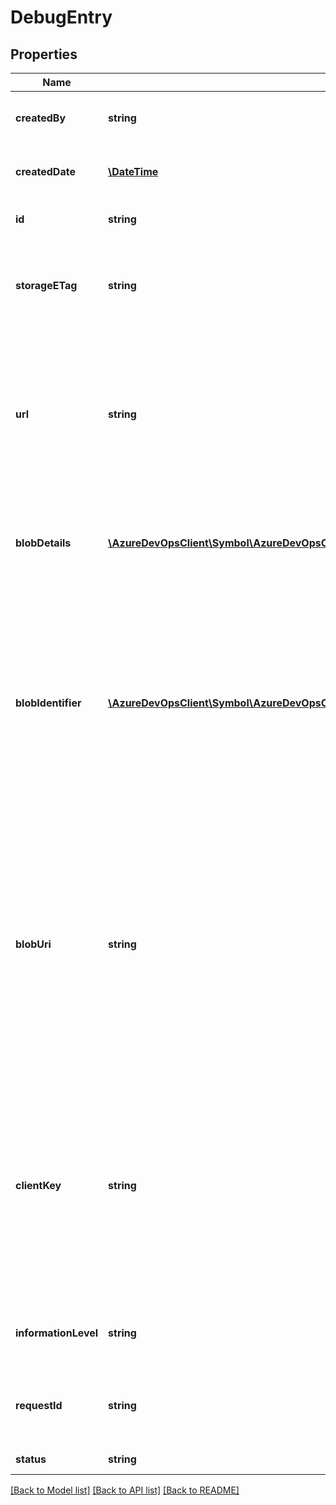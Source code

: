 # DebugEntry

## Properties
Name | Type | Description | Notes
------------ | ------------- | ------------- | -------------
**createdBy** | **string** | The ID of user who created this item. Optional. | [optional] 
**createdDate** | [**\DateTime**](\DateTime.md) | The date time when this item is created. Optional. | [optional] 
**id** | **string** | An identifier for this item. Optional. | [optional] 
**storageETag** | **string** | An opaque ETag used to synchronize with the version stored at server end. Optional. | [optional] 
**url** | **string** | A URI which can be used to retrieve this item in its raw format. Optional. Note this is distinguished from other URIs that are present in a derived resource. | [optional] 
**blobDetails** | [**\AzureDevOpsClient\Symbol\AzureDevOpsClient\Symbol\Model\JsonBlobIdentifierWithBlocks**](JsonBlobIdentifierWithBlocks.md) | Details of the blob formatted to be deserialized for symbol service. | [optional] 
**blobIdentifier** | [**\AzureDevOpsClient\Symbol\AzureDevOpsClient\Symbol\Model\JsonBlobIdentifier**](JsonBlobIdentifier.md) | A blob identifier of the symbol file to upload to this debug entry. This property is mostly used during creation of debug entry (a.k.a. symbol publishing) to allow the server to query the existence of the blob. | [optional] 
**blobUri** | **string** | The URI to get the symbol file. Provided by the server, the URI contains authentication information and is readily accessible by plain HTTP GET request. The client is recommended to retrieve the file as soon as it can since the URI will expire in a short period. | [optional] 
**clientKey** | **string** | A key the client (debugger, for example) uses to find the debug entry. Note it is not unique for each different symbol file as it does not distinguish between those which only differ by information level. | [optional] 
**informationLevel** | **string** | The information level this debug entry contains. | [optional] 
**requestId** | **string** | The identifier of symbol request to which this debug entry belongs. | [optional] 
**status** | **string** | The status of debug entry. | [optional] 

[[Back to Model list]](../README.md#documentation-for-models) [[Back to API list]](../README.md#documentation-for-api-endpoints) [[Back to README]](../README.md)


